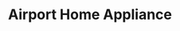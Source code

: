 ---
title: "Airport Home Appliance"
url: /hayward/airport-home-appliance-hesperian-blvd/
shop: Haushaltsgeräte
---